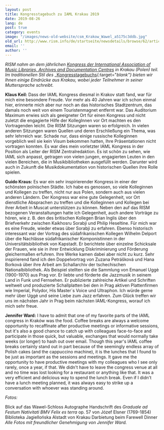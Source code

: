 ```yaml
---
layout: post
title: Kongresstagebuch zu IAML Krakau 2019
date: 2019-08-26
lang: de
post: true
category: events
image: "/images/news-old-website/csm_Krakow_Wawel_a5175c3ddb.jpg"
old_url: http://www.rism.info/de/startseite/newsdetails/browse/62/article/64/congress-diary-from-iaml-krakow-2019.html
email: ''
author: ''
---
```


_RISM nahm an dem jährlichen [Kongress der International Association of Music Libraries, Archives and Documentation Centres](/de/publikationen/iaml-konferenzen/2019.html) in Krakau (Polen) teil._ _Im traditionellen Stil des_ _[Kongresstagebuchs](https://www.iaml.info/tags/congress-diary-kongresstagebuch-journal-de-bord-du-congres){:target="_blank"} bieten wir Ihnen einige Eindrücke aus Krakau, wobei jeder Teilnehmer in seiner Muttersprache schreibt._

**Klaus Keil:**
Dass der IAML Kongress diesmal in Krakov statt fand, war für mich eine besondere Freude. Vor mehr als 40 Jahren war ich schon einmal hier, erinnerte mich aber nur noch an das historisches Stadtzentrum, das damals noch weit von einem Touristenmagnet entfernt war.
Das Auditorium Maximum erwies sich als geeigneter Ort für einen Kongress und nicht zuletzt die engagierte Hilfe der KollegInnen vor Ort machten es den Vortragenden leicht. Die RISM Sitzungen waren so erfolgreich. In vielen anderen Sitzungen waren Quellen und deren Erschließung ein Thema, was sehr lehrreich war.
Schade nur, dass einige russische Kolleginnen vorgeblich weil sie kein Visum bekommen hatten, Ihre Präsentationen nicht vortragen konnten.
Es war dies mein vorletzter IAML Kongress in der Position als Leiter der RISM Zentralredaktion. Es ist schön zu sehen, wie IAML sich anpasst, getragen von vielen jungen, engagierten Leuten in den vielen Bereichen, die in Musikbibliotheken ausgefüllt werden. Darunter wird auch in Zukunft die Musikdokumentation von historischen Quellen ihre Rolle spielen.

**Guido Kraus:**
Es war ein sehr inspirierender Kongress in einer der schönsten polnischen Städte. Ich habe es genossen, so viele Kolleginnen und Kollegen zu treffen, nicht nur aus Polen, sondern auch aus vielen anderen Ländern. Der Kongress war eine gute Gelegenheit, vor Ort dienstliche Absprachen zu treffen und die Kolleginnen und Kollegen bei ihrer Arbeit in Muscat unterstützen zu können.
Neben den auf das RISM bezogenen Veranstaltungen hatte ich Gelegenheit, auch andere Vorträge zu hören, wie z. B. den des britischen Kollegen Brian Inglis über den Briefverkehr zwischen Kaikhosru Sorabji und Philip Heseltine. Für mich war es eine Freude, wieder etwas über Sorabji zu erfahren.
Ebenso historisch interessant war der Vortrag des südafrikanischen Kollegen Wilhelm Delport über die Nachlässe südafrikanischer Komponistinnen in der Universitätsbibliothek von Kapstadt. Er berichtete über einzelne Schicksale der Frauen, wie sie in ihrer Entwicklung Diskriminierung und Förderung gleichermaßen erfuhren. Ihre Werke kamen dabei aber nicht zu kurz.
Sehr inspirierend fand ich den Doppelvortrag von Zuzana Petrášková und Hana Borková über ihre Arbeit am Schallarchiv der tschechischen Nationalbibliothek. Als Beispiel stellten sie die Sammlung von Emanuel Uggè (1900-1970) aus Prag vor. Er liebte und förderte die Jazzmusik in seinem Land in Funk und Fernsehen. Er publizierte zahlreiche Artikel und Schriften weltweit und produzierte Schallplatten bei den in Prag aktiven Plattenfirmen wie Imperial, Polydor, His Master´s Voice und Ultraphon. Ich würde gerne mehr über Uggè und seine Liebe zum Jazz erfahren.
Zum Glück treffen wir uns im nächsten Jahr in Prag beim nächsten IAML-Kongress, worauf ich mich sehr freue.

**Jennifer Ward:**
I have to admit that one of my favorite parts of the IAML congress in Kraków was the food. Coffee breaks are always a welcome opportunity to recaffinate after productive meetings or informative sessions, but it's also a good chance to catch up with colleagues face-to-face and participate in those quick, but valuable, exchanges that would normally take weeks (or longer) to hash out over email. Though this year's IAML coffee breaks certainly stand out in part because of the seemingly endless array of Polish cakes (and the cappuccino machine), it is the lunches that I found to be just as important as the sessions and meetings. It gave me the opportunity to have productive meetings with my colleagues who I see only rarely, once a year, if that. We didn't have to leave the congress venue at all and no time was lost looking for a restaurant or anything like that. It was a very efficient and delicious way to spend the lunch break. Even if I didn't have a lunch meeting planned, it was always easy to strike up a conversation with whoever was standing around.

_Fotos:_

Blick auf das Wawel-Schloss
Autographe Handschrift des _Graduale ad Festum Nativitati BMV Felix es terra_ op. 57 von Józef Elsner (1769-1854)
Biblioteka Jagiellońska
Alstadt von Krakau
Darbietung beim Farewell Dinner
_Alle Fotos mit freundlicher Genehmigung von Jennifer Ward._


